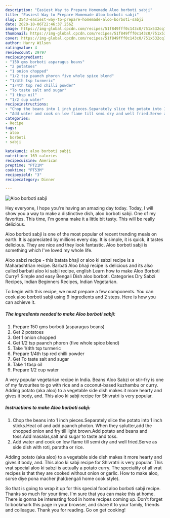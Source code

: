 ```yaml
---
description: "Easiest Way to Prepare Homemade Aloo borboti sabji"
title: "Easiest Way to Prepare Homemade Aloo borboti sabji"
slug: 2543-easiest-way-to-prepare-homemade-aloo-borboti-sabji
date: 2020-10-06T22:46:37.256Z
image: https://img-global.cpcdn.com/recipes/51f849fff0c143c0/751x532cq70/aloo-borboti-sabji-recipe-main-photo.jpg
thumbnail: https://img-global.cpcdn.com/recipes/51f849fff0c143c0/751x532cq70/aloo-borboti-sabji-recipe-main-photo.jpg
cover: https://img-global.cpcdn.com/recipes/51f849fff0c143c0/751x532cq70/aloo-borboti-sabji-recipe-main-photo.jpg
author: Harry Wilson
ratingvalue: 4
reviewcount: 29797
recipeingredient:
- "150 gms borboti asparagus beans"
- "2 potatoes"
- "1 onion chopped"
- "1/2 tsp paanch phoron five whole spice blend"
- "1/4th tsp turmeric"
- "1/4th tsp red chilli powder"
- "To taste salt and sugar"
- "1 tbsp oil"
- "1/2 cup water"
recipeinstructions:
- "Chop the beans into 1 inch pieces.Separately slice the potato into 1 inch sticks.Heat oil and add paanch photon. When they splutter,add the chopped onion and fry till light brown.Add potato and beans and toss.Add masalas,salt and sugar to taste and toss."
- "Add water and cook on low flame till semi dry and well fried.Serve as side dish with roti, paratha or rice."
categories:
- Recipe
tags:
- aloo
- borboti
- sabji

katakunci: aloo borboti sabji 
nutrition: 169 calories
recipecuisine: American
preptime: "PT21M"
cooktime: "PT53M"
recipeyield: "3"
recipecategory: Dinner

---
```



![Aloo borboti sabji](https://img-global.cpcdn.com/recipes/51f849fff0c143c0/751x532cq70/aloo-borboti-sabji-recipe-main-photo.jpg)

Hey everyone, I hope you're having an amazing day today. Today, I will show you a way to make a distinctive dish, aloo borboti sabji. One of my favorites. This time, I'm gonna make it a little bit tasty. This will be really delicious.

Aloo borboti sabji is one of the most popular of recent trending meals on earth. It is appreciated by millions every day. It is simple, it is quick, it tastes delicious. They are nice and they look fantastic. Aloo borboti sabji is something which I've loved my whole life.

Aloo sabzi recipe - this batata bhaji or aloo ki sabzi recipe is a Maharashtrian recipe. Barbati Aloo bhaji recipe is delicious and its also called barbati aloo ki sabji recipe, english Learn how to make Aloo Borboti Curry? Simple and easy Bengali Dish aloo borboti. Categories Dry Sabzi Recipes, Indian Beginners Recipes, Indian Vegetarian.


To begin with this recipe, we must prepare a few components. You can cook aloo borboti sabji using 9 ingredients and 2 steps. Here is how you can achieve it.

<!--inarticleads1-->

##### The ingredients needed to make Aloo borboti sabji:

1. Prepare 150 gms borboti (asparagus beans)
1. Get 2 potatoes
1. Get 1 onion chopped
1. Get 1/2 tsp paanch phoron (five whole spice blend)
1. Take 1/4th tsp turmeric
1. Prepare 1/4th tsp red chilli powder
1. Get To taste salt and sugar
1. Take 1 tbsp oil
1. Prepare 1/2 cup water


A very popular vegetarian recipe in India. Beans Aloo Sabzi or stir-fry is one of my favourites to go with rice and a coconut-based kuzhambu or curry. Adding potato (aka aloo) to a vegetable side dish makes it more hearty and gives it body, and. This aloo ki sabji recipe for Shivratri is very popular. 

<!--inarticleads2-->

##### Instructions to make Aloo borboti sabji:

1. Chop the beans into 1 inch pieces.Separately slice the potato into 1 inch sticks.Heat oil and add paanch photon. When they splutter,add the chopped onion and fry till light brown.Add potato and beans and toss.Add masalas,salt and sugar to taste and toss.
1. Add water and cook on low flame till semi dry and well fried.Serve as side dish with roti, paratha or rice.


Adding potato (aka aloo) to a vegetable side dish makes it more hearty and gives it body, and. This aloo ki sabji recipe for Shivratri is very popular. This vrat special aloo ki sabzi is actually a potato curry. The speciality of all vrat recipes is that they are cooked without onion or garlic. How to make aloo, sorse diye pona macher jhal(bengali home cook style). 

So that is going to wrap it up for this special food aloo borboti sabji recipe. Thanks so much for your time. I'm sure that you can make this at home. There is gonna be interesting food in home recipes coming up. Don't forget to bookmark this page in your browser, and share it to your family, friends and colleague. Thank you for reading. Go on get cooking!
